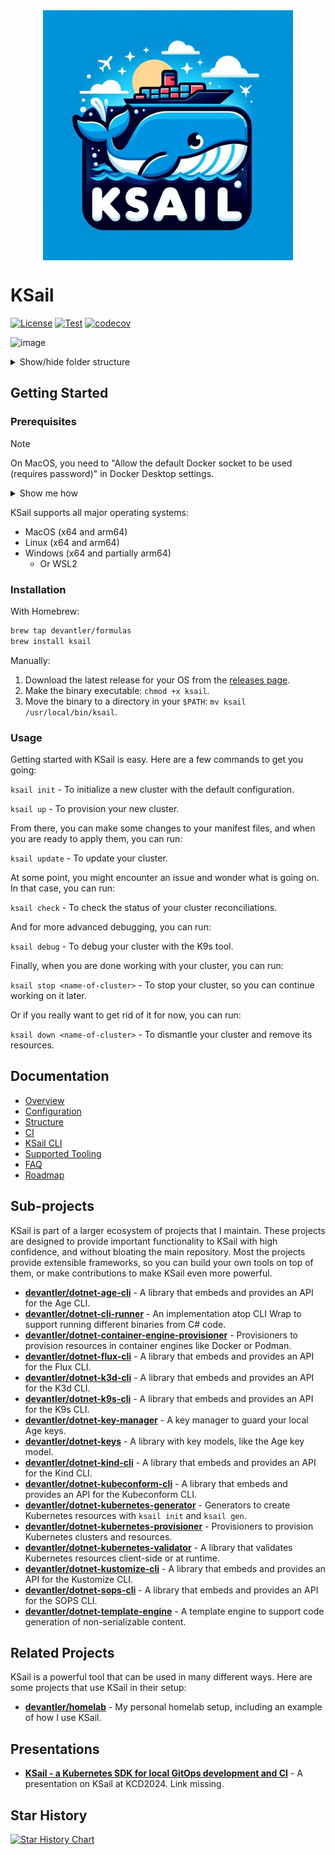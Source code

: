 <div align="center">
  <img width="400px" alt="ksail" align="center" src="./docs/images/ksail-logo.png" />
</div>

# KSail

[![License](https://img.shields.io/badge/License-Apache_2.0-blue.svg)](https://opensource.org/licenses/Apache-2.0)
[![Test](https://github.com/devantler/ksail/actions/workflows/test.yaml/badge.svg?branch=main)](https://github.com/devantler/ksail/actions/workflows/test.yaml)
[![codecov](https://codecov.io/gh/devantler/ksail/graph/badge.svg?token=DNEO90PfNR)](https://codecov.io/gh/devantler/ksail)

![image](https://github.com/devantler/ksail/assets/26203420/2c4596bd-68e5-438f-9a8b-0626bb44f353)

<details>
  <summary>Show/hide folder structure</summary>

<!-- readme-tree start -->
```
.
├── .github
│   └── workflows
├── .vscode
├── docs
│   └── images
├── src
│   ├── KSail
│   │   ├── Commands
│   │   │   ├── Debug
│   │   │   │   ├── Handlers
│   │   │   │   └── Options
│   │   │   ├── Down
│   │   │   │   ├── Handlers
│   │   │   │   └── Options
│   │   │   ├── Gen
│   │   │   │   ├── Commands
│   │   │   │   │   ├── CertManager
│   │   │   │   │   ├── Config
│   │   │   │   │   ├── Flux
│   │   │   │   │   ├── Kustomize
│   │   │   │   │   └── Native
│   │   │   │   │       ├── Cluster
│   │   │   │   │       ├── ConfigAndStorage
│   │   │   │   │       ├── Metadata
│   │   │   │   │       ├── Service
│   │   │   │   │       └── Workloads
│   │   │   │   ├── Handlers
│   │   │   │   │   ├── CertManager
│   │   │   │   │   ├── Config
│   │   │   │   │   ├── Flux
│   │   │   │   │   ├── Kustomize
│   │   │   │   │   └── Native
│   │   │   │   │       ├── Cluster
│   │   │   │   │       ├── ConfigAndStorage
│   │   │   │   │       ├── Metadata
│   │   │   │   │       ├── Services
│   │   │   │   │       └── Workloads
│   │   │   │   └── Options
│   │   │   ├── Init
│   │   │   │   ├── Generators
│   │   │   │   │   └── SubGenerators
│   │   │   │   ├── Handlers
│   │   │   │   └── Options
│   │   │   ├── Lint
│   │   │   │   └── Handlers
│   │   │   ├── List
│   │   │   │   ├── Handlers
│   │   │   │   └── Options
│   │   │   ├── Root
│   │   │   │   └── Handlers
│   │   │   ├── SOPS
│   │   │   │   ├── Commands
│   │   │   │   ├── Handlers
│   │   │   │   └── Options
│   │   │   ├── Start
│   │   │   │   └── Handlers
│   │   │   ├── Stop
│   │   │   │   └── Handlers
│   │   │   ├── Up
│   │   │   │   ├── Handlers
│   │   │   │   └── Options
│   │   │   └── Update
│   │   │       └── Handlers
│   │   ├── Options
│   │   └── Utils
│   ├── KSail.Generator
│   └── KSail.Models
│       ├── CLI
│       │   └── Commands
│       │       ├── Init
│       │       └── Sops
│       ├── Project
│       └── Registry
└── tests
    ├── KSail.Generator.Tests
    │   └── KSailClusterGeneratorTests
    ├── KSail.Models.Tests
    └── KSail.Tests
        └── Commands
            ├── Debug
            ├── Down
            ├── Gen
            ├── Init
            │   ├── advanced
            │   │   └── k8s
            │   │       ├── apps
            │   │       ├── clusters
            │   │       │   └── ksail-default
            │   │       │       └── flux-system
            │   │       ├── components
            │   │       │   ├── flux-kustomization-post-build-variables-label
            │   │       │   ├── flux-kustomization-sops-label
            │   │       │   ├── helm-release-crds-label
            │   │       │   └── helm-release-remediation-label
            │   │       ├── infrastructure
            │   │       │   └── controllers
            │   │       └── variables
            │   └── simple
            │       └── k8s
            │           ├── apps
            │           ├── clusters
            │           │   └── ksail-default
            │           │       └── flux-system
            │           └── infrastructure
            │               └── controllers
            ├── Lint
            ├── List
            ├── Root
            ├── SOPS
            ├── Start
            ├── Stop
            ├── Up
            └── Update

113 directories
```
<!-- readme-tree end -->

</details>

## Getting Started

### Prerequisites

> [!NOTE]
> On MacOS, you need to "Allow the default Docker socket to be used (requires password)" in Docker Desktop settings.
>
> <details><summary>Show me how</summary>
>
> ![Enable Docker Socket in Docker Desktop](docs/images/enable-docker-socket-in-docker-desktop.png)
>
> </details>

KSail supports all major operating systems:

- MacOS (x64 and arm64)
- Linux (x64 and arm64)
- Windows (x64 and partially arm64)
  - Or WSL2

### Installation

With Homebrew:

```sh
brew tap devantler/formulas
brew install ksail
```

Manually:

1. Download the latest release for your OS from the [releases page](https://github.com/devantler/ksail/releases).
2. Make the binary executable: `chmod +x ksail`.
3. Move the binary to a directory in your `$PATH`: `mv ksail /usr/local/bin/ksail`.

### Usage

Getting started with KSail is easy. Here are a few commands to get you going:

`ksail init` - To initialize a new cluster with the default configuration.

`ksail up` - To provision your new cluster.

From there, you can make some changes to your manifest files, and when you are ready to apply them, you can run:

`ksail update` - To update your cluster.

At some point, you might encounter an issue and wonder what is going on. In that case, you can run:

`ksail check` - To check the status of your cluster reconciliations.

And for more advanced debugging, you can run:

`ksail debug` - To debug your cluster with the K9s tool.

Finally, when you are done working with your cluster, you can run:

`ksail stop <name-of-cluster>` - To stop your cluster, so you can continue working on it later.

Or if you really want to get rid of it for now, you can run:

`ksail down <name-of-cluster>` - To dismantle your cluster and remove its resources.

## Documentation

- [Overview](./docs/0-overview.md)
- [Configuration](./docs/1-configuration.md)
- [Structure](./docs/2-structure.md)
- [CI](./docs/3-ci.md)
- [KSail CLI](./docs/4-ksail-cli.md)
- [Supported Tooling](./docs/5-supported-tooling.md)
- [FAQ](./docs/6-faq.md)
- [Roadmap](./docs/7-roadmap.md)

## Sub-projects

KSail is part of a larger ecosystem of projects that I maintain. These projects are designed to provide important functionality to KSail with high confidence, and without bloating the main repository. Most the projects provide extensible frameworks, so you can build your own tools on top of them, or make contributions to make KSail even more powerful.

- **[devantler/dotnet-age-cli](https://github.com/devantler/dotnet-age-cli)** - A library that embeds and provides an API for the Age CLI.
- **[devantler/dotnet-cli-runner](https://github.com/devantler/dotnet-cli-runner)** - An implementation atop CLI Wrap to support running different binaries from C# code.
- **[devantler/dotnet-container-engine-provisioner](https://github.com/devantler/dotnet-container-engine-provisioner)** - Provisioners to provision resources in container engines like Docker or Podman.
- **[devantler/dotnet-flux-cli](https://github.com/devantler/dotnet-flux-cli)** - A library that embeds and provides an API for the Flux CLI.
- **[devantler/dotnet-k3d-cli](https://github.com/devantler/dotnet-k3d-cli)** - A library that embeds and provides an API for the K3d CLI.
- **[devantler/dotnet-k9s-cli](https://github.com/devantler/dotnet-k9s-cli)** - A library that embeds and provides an API for the K9s CLI.
- **[devantler/dotnet-key-manager](https://github.com/devantler/dotnet-key-manager)** - A key manager to guard your local Age keys.
- **[devantler/dotnet-keys](https://github.com/devantler/dotnet-keys)** - A library with key models, like the Age key model.
- **[devantler/dotnet-kind-cli](https://github.com/devantler/dotnet-kind-cli)** - A library that embeds and provides an API for the Kind CLI.
- **[devantler/dotnet-kubeconform-cli](https://github.com/devantler/dotnet-kubeconform-cli)** - A library that embeds and provides an API for the Kubeconform CLI.
- **[devantler/dotnet-kubernetes-generator](https://github.com/devantler/dotnet-kubernetes-generator)** - Generators to create Kubernetes resources with `ksail init` and `ksail gen`.
- **[devantler/dotnet-kubernetes-provisioner](https://github.com/devantler/dotnet-kubernetes-provisioner)** - Provisioners to provision Kubernetes clusters and resources.
- **[devantler/dotnet-kubernetes-validator](https://github.com/devantler/dotnet-kubernetes-validator)** - A library that validates Kubernetes resources client-side or at runtime.
- **[devantler/dotnet-kustomize-cli](https://github.com/devantler/dotnet-kustomize-cli)** - A library that embeds and provides an API for the Kustomize CLI.
- **[devantler/dotnet-sops-cli](https://github.com/devantler/dotnet-sops-cli)** - A library that embeds and provides an API for the SOPS CLI.
- **[devantler/dotnet-template-engine](https://github.com/devantler/dotnet-template-engine)** - A template engine to support code generation of non-serializable content.

## Related Projects

KSail is a powerful tool that can be used in many different ways. Here are some projects that use KSail in their setup:

- **[devantler/homelab](https://github.com/devantler/homelab)** - My personal homelab setup, including an example of how I use KSail.

## Presentations

- **[KSail - a Kubernetes SDK for local GitOps development and CI]()** - A presentation on KSail at KCD2024. Link missing.

## Star History

[![Star History Chart](https://api.star-history.com/svg?repos=devantler/ksail&type=Date)](https://star-history.com/#devantler/ksail&Date)
